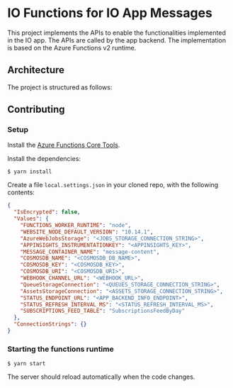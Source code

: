 # IO Functions for IO App Messages

This project implements the APIs to enable the functionalities implemented in
the IO app. The APIs are called by the app backend.
The implementation is based on the Azure Functions v2 runtime.

## Architecture

The project is structured as follows:


## Contributing

### Setup

Install the [Azure Functions Core Tools](https://github.com/Azure/azure-functions-core-tools).

Install the dependencies:

```
$ yarn install
```

Create a file `local.settings.json` in your cloned repo, with the
following contents:

```json
{
  "IsEncrypted": false,
  "Values": {
    "FUNCTIONS_WORKER_RUNTIME": "node",
    "WEBSITE_NODE_DEFAULT_VERSION": "10.14.1",
    "AzureWebJobsStorage": "<JOBS_STORAGE_CONNECTION_STRING>",
    "APPINSIGHTS_INSTRUMENTATIONKEY": "<APPINSIGHTS_KEY>",
    "MESSAGE_CONTAINER_NAME": "message-content",
    "COSMOSDB_NAME": "<COSMOSDB_DB_NAME>",
    "COSMOSDB_KEY": "<COSMOSDB_KEY>",
    "COSMOSDB_URI": "<COSMOSDB_URI>",
    "WEBHOOK_CHANNEL_URL": "<WEBHOOK_URL>",
    "QueueStorageConnection": "<QUEUES_STORAGE_CONNECTION_STRING>",
    "AssetsStorageConnection": "<ASSETS_STORAGE_CONNECTION_STRING>",
    "STATUS_ENDPOINT_URL": "<APP_BACKEND_INFO_ENDPOINT>",
    "STATUS_REFRESH_INTERVAL_MS": "<STATUS_REFRESH_INTERVAL_MS>",
    "SUBSCRIPTIONS_FEED_TABLE": "SubscriptionsFeedByDay"
  },
  "ConnectionStrings": {}
}
```

### Starting the functions runtime

```
$ yarn start
```

The server should reload automatically when the code changes.
